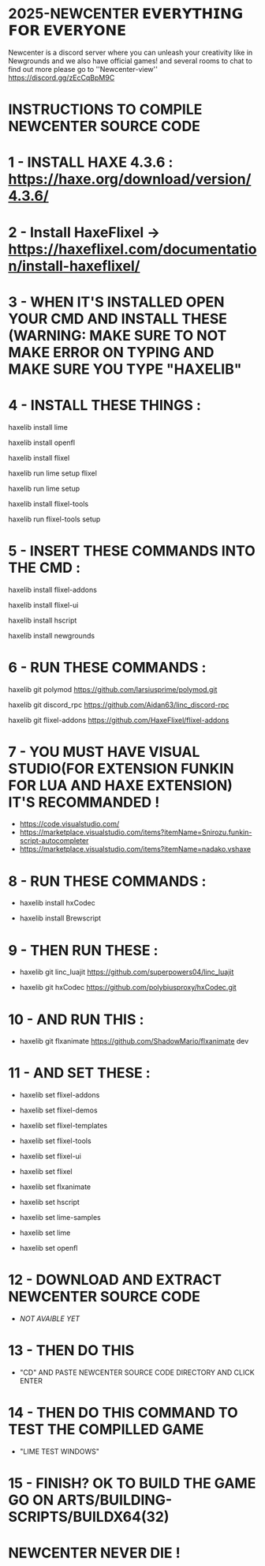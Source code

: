 # 2025-NEWCENTER 𝗘𝗩𝗘𝗥𝗬𝗧𝗛𝗜𝗡𝗚 𝗙𝗢𝗥 𝗘𝗩𝗘𝗥𝗬𝗢𝗡𝗘
Newcenter is a discord server where you can unleash your creativity like in Newgrounds and we also have official games! and several rooms to chat to find out more please go to ''Newcenter-view''
https://discord.gg/zEcCqBpM9C

# INSTRUCTIONS TO COMPILE NEWCENTER SOURCE CODE

# 1 - INSTALL HAXE 4.3.6 : https://haxe.org/download/version/4.3.6/

# 2 - Install HaxeFlixel → https://haxeflixel.com/documentation/install-haxeflixel/

# 3 - WHEN IT'S INSTALLED OPEN YOUR CMD AND INSTALL THESE (WARNING: MAKE SURE TO NOT MAKE ERROR ON TYPING AND MAKE SURE YOU TYPE "HAXELIB"

# 4 - INSTALL THESE THINGS :

haxelib install lime

haxelib install openfl

haxelib install flixel

haxelib run lime setup flixel

haxelib run lime setup

haxelib install flixel-tools

haxelib run flixel-tools setup

# 5 - INSERT THESE COMMANDS INTO THE CMD :

haxelib install flixel-addons

haxelib install flixel-ui

haxelib install hscript

haxelib install newgrounds


# 6 - RUN THESE COMMANDS :

haxelib git polymod https://github.com/larsiusprime/polymod.git

haxelib git discord_rpc https://github.com/Aidan63/linc_discord-rpc

haxelib git flixel-addons https://github.com/HaxeFlixel/flixel-addons


# 7 - YOU MUST HAVE VISUAL STUDIO(FOR EXTENSION FUNKIN FOR LUA AND HAXE EXTENSION) IT'S RECOMMANDED !

- https://code.visualstudio.com/
- https://marketplace.visualstudio.com/items?itemName=Snirozu.funkin-script-autocompleter
- https://marketplace.visualstudio.com/items?itemName=nadako.vshaxe

# 8 - RUN THESE COMMANDS :

- haxelib install hxCodec

- haxelib install Brewscript

# 9 - THEN RUN THESE :
- haxelib git linc_luajit https://github.com/superpowers04/linc_luajit

- haxelib git hxCodec https://github.com/polybiusproxy/hxCodec.git
# 10 - AND RUN THIS :

- haxelib git flxanimate https://github.com/ShadowMario/flxanimate dev

# 11 - AND SET THESE :

- haxelib set flixel-addons

- haxelib set flixel-demos

- haxelib set flixel-templates

- haxelib set flixel-tools

- haxelib set flixel-ui 

- haxelib set flixel

- haxelib set flxanimate

- haxelib set hscript

- haxelib set lime-samples

- haxelib set lime

- haxelib set openfl

# 12 - DOWNLOAD AND EXTRACT NEWCENTER SOURCE CODE 

- *NOT AVAIBLE YET*

# 13 - THEN DO THIS

- "CD" AND PASTE NEWCENTER SOURCE CODE DIRECTORY AND CLICK ENTER

# 14 - THEN DO THIS COMMAND TO TEST THE COMPILLED GAME

- "LIME TEST WINDOWS"

# 15 - FINISH? OK TO BUILD THE GAME GO ON ARTS/BUILDING-SCRIPTS/BUILDX64(32)

# NEWCENTER NEVER DIE !

